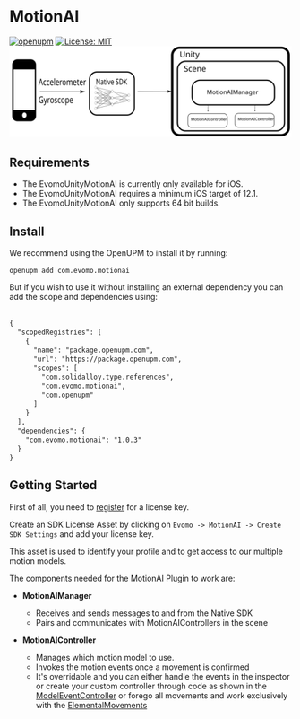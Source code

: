 # MotionAI 
[![openupm](https://img.shields.io/npm/v/com.evomo.motionai?label=openupm&registry_uri=https://package.openupm.com)](https://openupm.com/packages/com.evomo.motionai/)
[![License: MIT](https://img.shields.io/badge/License-MIT-yellow.svg)](https://opensource.org/licenses/MIT)
![Alt text](./docs/overview.svg)

## Requirements

- The EvomoUnityMotionAI is currently only available for iOS.
- The EvomoUnityMotionAI requires a minimum iOS target of 12.1.
- The EvomoUnityMotionAI only supports 64 bit builds.


## Install 
We recommend using the OpenUPM to install it by running:
```
openupm add com.evomo.motionai
```


But if you wish to use it without  installing an external dependency you can add the scope and dependencies using: 


```

{
  "scopedRegistries": [
    {
      "name": "package.openupm.com",
      "url": "https://package.openupm.com",
      "scopes": [
        "com.solidalloy.type.references",
        "com.evomo.motionai",
        "com.openupm"
      ]
    }
  ],
  "dependencies": {
    "com.evomo.motionai": "1.0.3"
  }
}
```


## Getting Started
First of all, you need to [register](https://subscriptions.zoho.eu/subscribe/a86776477592bad75f6bc8765d4c5c76a57851cb64dfe979651bdda4a1c7d344/beta) for a license key.

Create an SDK License Asset by clicking on `Evomo -> MotionAI -> Create SDK Settings` and add your license key. 

This asset is used to identify your profile and to get access to our multiple motion models.

The components needed for the MotionAI Plugin to work are: 

+ **MotionAIManager**
    
     + Receives and sends messages to and from the Native SDK
     + Pairs and communicates with MotionAIControllers in the scene
       
+ **MotionAIController**
  
     + Manages which motion model to use.
     + Invokes the motion events once a movement is confirmed  
     + It's overridable and you can either handle the events in the inspector or create your custom controller through code as shown in the [ModelEventController](https://github.com/Evomo/unityMotionAIPlugin/blob/master/Assets/MotionAI/Samples/CoreDemo/ModelEventController.cs) or forego all movements and work exclusively with the [ElementalMovements](https://github.com/Evomo/unityMotionAIPlugin/blob/master/Assets/MotionAI/Samples/ElmoDemo/ElmoController.cs) 
